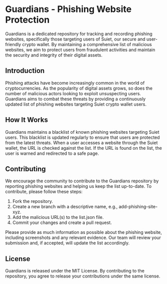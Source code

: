 # Guardians - Phishing Website Protection

Guardians is a dedicated repository for tracking and recording phishing websites, specifically those targeting users of Suiet, our secure and user-friendly crypto wallet. By maintaining a comprehensive list of malicious websites, we aim to protect users from fraudulent activities and maintain the security and integrity of their digital assets.

## Introduction

Phishing attacks have become increasingly common in the world of cryptocurrencies. As the popularity of digital assets grows, so does the number of malicious actors looking to exploit unsuspecting users. Guardians aims to combat these threats by providing a continuously updated list of phishing websites targeting Suiet crypto wallet users.

## How It Works

Guardians maintains a blacklist of known phishing websites targeting Suiet users. This blacklist is updated regularly to ensure that users are protected from the latest threats. When a user accesses a website through the Suiet wallet, the URL is checked against the list. If the URL is found on the list, the user is warned and redirected to a safe page.

## Contributing

We encourage the community to contribute to the Guardians repository by reporting phishing websites and helping us keep the list up-to-date. To contribute, please follow these steps:

1. Fork the repository.
2. Create a new branch with a descriptive name, e.g., add-phishing-site-xyz.
3. Add the malicious URL(s) to the list.json file.
4. Commit your changes and create a pull request.

Please provide as much information as possible about the phishing website, including screenshots and any relevant evidence. Our team will review your submission and, if accepted, will update the list accordingly.

## License

Guardians is released under the MIT License. By contributing to the repository, you agree to release your contributions under the same license.
